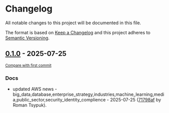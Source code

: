 # Changelog

All notable changes to this project will be documented in this file.

The format is based on [Keep a Changelog](http://keepachangelog.com/en/1.0.0/)
and this project adheres to [Semantic Versioning](http://semver.org/spec/v2.0.0.html).

<!-- insertion marker -->
## [0.1.0](https://github.com/tsypuk/aws-news/releases/tag/ver-2025-07-250.1.0) - 2025-07-25

<small>[Compare with first commit](https://github.com/tsypuk/aws-news/compare/d320f3951a9dcd9271e5db48dccdf767c9c94ce9...ver-2025-07-25)</small>

### Docs

- updated AWS news - big_data,database,enterprise_strategy,industries,machine_learning,media,public_sector,security_identity_complience - 2025-07-25 ([71798af](https://github.com/tsypuk/aws-news/commit/71798afb9f9b9d496fe04a58c87fc8750df1a005) by Roman Tsypuk).

